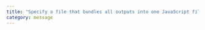 ```yaml
---
title: "Specify a file that bundles all outputs into one JavaScript file. If 'declaration' is true, also designates a file that bundles all .d.ts output."
category: message
---
```

